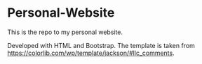 # Personal-Website
This is the repo to my personal website.

Developed with HTML and Bootstrap. The template is taken from https://colorlib.com/wp/template/jackson/#llc_comments.
